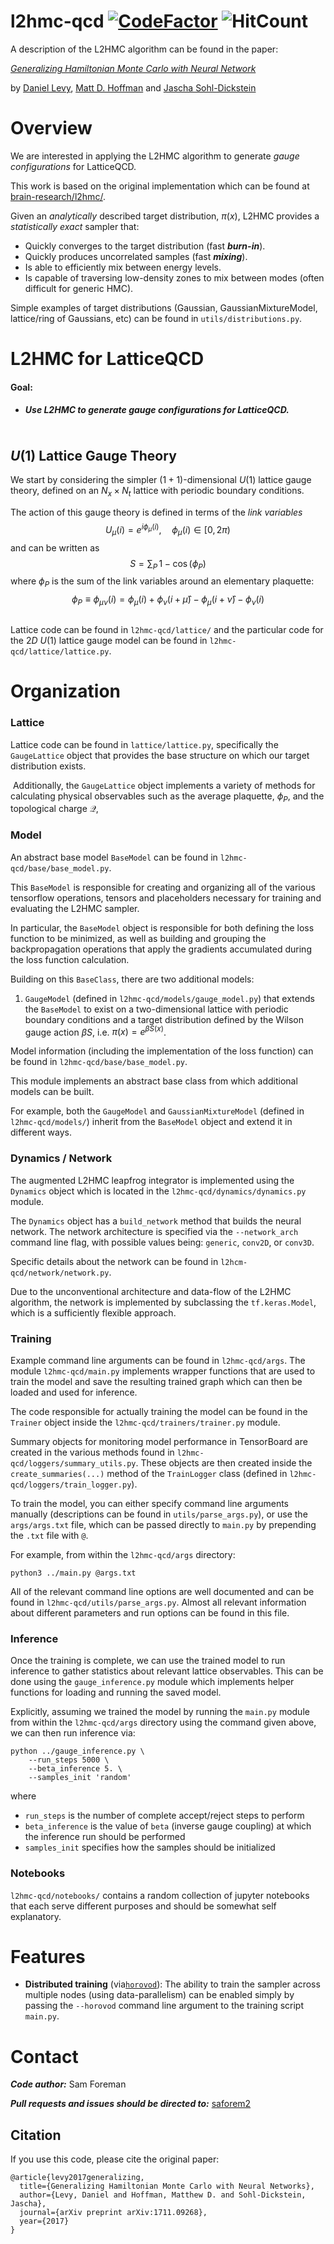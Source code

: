 # l2hmc-qcd  [![CodeFactor](https://www.codefactor.io/repository/github/saforem2/l2hmc-qcd/badge)](https://www.codefactor.io/repository/github/saforem2/l2hmc-qcd) ![HitCount](http://hits.dwyl.io/saforem2/l2hmc-qcd.svg)

A description of the L2HMC algorithm can be found in the paper:

[*Generalizing Hamiltonian Monte Carlo with Neural Network*](https://arxiv.org/abs/1711.09268)

by [Daniel Levy](http://ai.stanford.edu/~danilevy), [Matt D. Hoffman](http://matthewdhoffman.com/) and [Jascha Sohl-Dickstein](sohldickstein.com)

<!DOCTYPE html>
<head>
<script src="dist/katex-element.umd.js" type="module"></script>    
</head>
</!doctype>

# Overview

We are interested in applying the L2HMC algorithm to generate *gauge configurations* for LatticeQCD.    

This work is based on the original implementation which can be found at [brain-research/l2hmc/](https://github.com/brain-research/l2hmc). 



Given an *analytically* described target distribution, $\pi(x)$, L2HMC provides a *statistically exact* sampler that:

- Quickly converges to the target distribution (fast ***burn-in***).
- Quickly produces uncorrelated samples (fast ***mixing***).
- Is able to efficiently mix between energy levels.
- Is capable of traversing low-density zones to mix between modes (often difficult for generic HMC).

Simple examples of target distributions (Gaussian, GaussianMixtureModel, lattice/ring of Gaussians, etc) can be found in `utils/distributions.py`.



# L2HMC for LatticeQCD

#### **Goal:**

- ##### Use L2HMC to generate *gauge configurations* for LatticeQCD.

<div align="center">
    <div align="center" class="sl-block" data-block-type="image" style="" data-block-id="37fe52b1f00e6993ac24abcb8bd227bb">
        <div class="sl-block-content"><img data-natural-width="1302" data-natural-height="1350" title="" style="zoom:35%;" data-lazy-loaded="" src="https://s3.amazonaws.com/media-p.slid.es/uploads/1218719/images/7044556/lattice.png">
        </div>
    </div>
</div>

## $U(1)$ Lattice Gauge Theory

We start by considering the simpler $(1+1)$-dimensional $U(1)$ lattice gauge theory, defined on an $N_{x} \times N_{t}$ lattice with periodic boundary conditions.

The action of this gauge theory is defined in terms of the *link variables*
$$
U_{\mu}(i) = e^{i\phi_{\mu}(i)}, \quad \phi_{\mu}(i) \in [0, 2\pi)
$$
and can be written as
$$
S = \sum_{P}\, 1 - \cos(\phi_{P})
$$
where $\phi_{P}$ is the sum of the link variables around an elementary plaquette:
$$
\phi_{P} \equiv \phi_{\mu\nu}(i) = \phi_{\mu}(i) + \phi_{\nu}(i+\hat{\mu}) - \phi_{\mu}(i+\hat\nu) - \phi_{\nu}(i)
$$


<div align="center">
    <div align="center" class="sl-block" data-block-type="image" style="" data-block-id="37fe52b1f00e6993ac24abcb8bd227bb">
        <div class="sl-block-content"><img data-natural-width="1302" data-natural-height="1350" title="" style="zoom:35%;" data-lazy-loaded="" src="https://tva1.sinaimg.cn/large/0082zybpgy1gc355s5kbaj30r00hk3zd.jpg">
        </div>
    </div>
</div>



Lattice code can be found in `l2hmc-qcd/lattice/` and the particular code for the $2D$ $U{(1)}$ lattice gauge model can be found in `l2hmc-qcd/lattice/lattice.py`.



# Organization

### Lattice

Lattice code can be found in `lattice/lattice.py`, specifically the `GaugeLattice` object that provides the base structure on which our target distribution exists.

​	Additionally, the `GaugeLattice` object implements a variety of methods for calculating physical observables such as the average plaquette, $\phi_{P}$, and the topological charge $\mathcal{Q}$,

### Model

An abstract base model `BaseModel` can be found in `l2hmc-qcd/base/base_model.py`.

This `BaseModel` is responsible for creating and organizing all of the various tensorflow operations, tensors and placeholders necessary for training and evaluating the L2HMC sampler.

In particular, the `BaseModel` object is responsible for both defining the loss function to be minimized, as well as building and grouping the backpropagation operations that apply the gradients accumulated during the loss function calculation.

Building on this `BaseClass`, there are two additional models:

1. `GaugeModel` (defined in `l2hmc-qcd/models/gauge_model.py`) that extends the `BaseModel` to exist on a two-dimensional lattice with periodic boundary conditions and a target distribution defined by the Wilson gauge action $\beta S$, i.e. $\pi(x) = e^{\beta S(x)}$.

Model information (including the implementation of the loss function) can be
found in `l2hmc-qcd/base/base_model.py`. 

This module implements an abstract
base class from which additional models can be built.

For example, both the `GaugeModel` and `GaussianMixtureModel` (defined in
`l2hmc-qcd/models/`) inherit from the `BaseModel` object and extend it in
different ways.

### Dynamics / Network

The augmented L2HMC leapfrog integrator is implemented using the `Dynamics`
object which is located in the `l2hmc-qcd/dynamics/dynamics.py` module.

The `Dynamics` object has a `build_network` method that builds the neural
network. The network architecture is specified via the `--network_arch` command
line flag, with possible values being: `generic`, `conv2D`, or `conv3D`.

Specific details about the network can be found in
`l2hcm-qcd/network/network.py`.

Due to the unconventional architecture and
data-flow of the L2HMC algorithm, the network is implemented by subclassing the
`tf.keras.Model`, which is a sufficiently flexible approach.

### Training

Example command line arguments can be found in `l2hmc-qcd/args`. The module
`l2hmc-qcd/main.py` implements wrapper functions that are used to train the
model and save the resulting trained graph which can then be loaded and used
for inference.

The code responsible for actually training the model can be found in the
`Trainer` object inside the `l2hmc-qcd/trainers/trainer.py` module.

Summary objects for monitoring model performance in TensorBoard are created in
the various methods found in `l2hmc-qcd/loggers/summary_utils.py`. These
objects are then created inside the `create_summaries(...)` method of the
`TrainLogger` class (defined in `l2hmc-qcd/loggers/train_logger.py`).

To train the model, you can either specify command line arguments manually
(descriptions can be found in `utils/parse_args.py`), or use the
`args/args.txt` file, which can be passed directly to `main.py` by prepending
the `.txt` file with `@`.

For example, from within the `l2hmc-qcd/args` directory:
```
python3 ../main.py @args.txt
```

All of the relevant command line options are well documented and can be found
in `l2hmc-qcd/utils/parse_args.py`. Almost all relevant information about
different parameters and run options can be found in this file.

### Inference

Once the training is complete, we can use the trained model to run inference to
gather statistics about relevant lattice observables. This can be done using
the `gauge_inference.py` module which implements helper functions for loading
and running the saved model.

Explicitly, assuming we trained the model by running the `main.py` module from
within the `l2hmc-qcd/args` directory using the command given above, we can
then run inference via:

```
python ../gauge_inference.py \
    --run_steps 5000 \
    --beta_inference 5. \
    --samples_init 'random'
```
where

 - `run_steps` is the number of complete accept/reject steps to perform
 - `beta_inference` is the value of `beta` (inverse gauge coupling) at which
     the inference run should be performed
 - `samples_init` specifies how the samples should be initialized

### Notebooks
`l2hmc-qcd/notebooks/` contains a random collection of jupyter notebooks that
each serve different purposes and should be somewhat self explanatory.



# Features

- **Distributed training**  (via[`horovod`](https://github.com/horovod/horovod)): The ability to train the sampler across multiple nodes (using data-parallelism) can be enabled simply by passing the `--horovod` command line argument to the training script `main.py`.



# Contact

***Code author:*** Sam Foreman

***Pull requests and issues should be directed to:*** [saforem2](http://github.com/saforem2)

## Citation

If you use this code, please cite the original paper:
```
@article{levy2017generalizing,
  title={Generalizing Hamiltonian Monte Carlo with Neural Networks},
  author={Levy, Daniel and Hoffman, Matthew D. and Sohl-Dickstein, Jascha},
  journal={arXiv preprint arXiv:1711.09268},
  year={2017}
}
```
